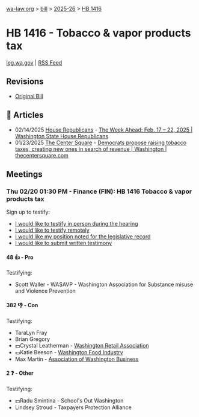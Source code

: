 [wa-law.org](/) > [bill](/bill/) > [2025-26](/bill/2025-26/) > [HB 1416](/bill/2025-26/hb/1416/)

# HB 1416 - Tobacco & vapor products tax
[leg.wa.gov](https://app.leg.wa.gov/billsummary?BillNumber=1416&Year=2025&Initiative=false) | [RSS Feed](./rss.xml)

## Revisions
* [Original Bill](1/)

## 📰 Articles
* 02/14/2025 [House Republicans](/org/house_republicans/) - [The Week Ahead: Feb. 17 – 22, 2025 | Washington State House Republicans](https://houserepublicans.wa.gov/week/the-week-ahead-feb-17-22-2025/#:~:text=HB%201416)
* 01/23/2025 [The Center Square](/org/the_center_square/) - [Democrats propose raising tobacco taxes, creating new ones in search of revenue | Washington | thecentersquare.com](https://www.thecentersquare.com/washington/article_6f1ff232-d9d6-11ef-b05d-8bbc2efa5d73.html#:~:text=House%20Bill%201416)

## Meetings
### Thu 02/20 01:30 PM - Finance (FIN): HB 1416 Tobacco & vapor products tax
Sign up to testify:
* [I would like to testify in person during the hearing](https://app.leg.wa.gov/csi/Testifier/Add?chamber=House&mId=32814&aId=163934&caId=25938&tId=1)
* [I would like to testify remotely](https://app.leg.wa.gov/csi/Testifier/Add?chamber=House&mId=32814&aId=163934&caId=25938&tId=2)
* [I would like my position noted for the legislative record](https://app.leg.wa.gov/csi/Testifier/Add?chamber=House&mId=32814&aId=163934&caId=25938&tId=3)
* [I would like to submit written testimony](https://app.leg.wa.gov/csi/Testifier/Add?chamber=House&mId=32814&aId=163934&caId=25938&tId=4)

#### 48 👍 - Pro
Testifying:
* Scott Waller - WASAVP - Washington Association for Substance misuse and Violence Prevention

#### 382 👎 - Con
Testifying:
* TaraLyn Fray
* Brian Gregory
* 💵Crystal Leatherman - [Washington Retail Association](/org/washington_retail_association/)
* 💵Katie Beeson - [Washington Food Industry](/org/washington_food_industry/)
* Max Martin - [Association of Washington Business](/org/association_of_washington_business/)

#### 2 ❓ - Other
Testifying:
* 💵Radu Smintina - School's Out Washington
* Lindsey Stroud - Taxpayers Protection Alliance
